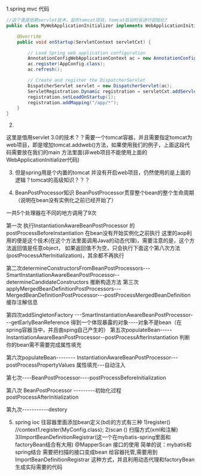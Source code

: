 1.spring mvc 代码
```java
//这个类是依赖servlet技术，监听tomcat项目，tomcat启动时会进行初始化?
public class MyWebApplicationInitializer implements WebApplicationInitializer {

    @Override
    public void onStartup(ServletContext servletCxt) {

        // Load Spring web application configuration
        AnnotationConfigWebApplicationContext ac = new AnnotationConfigWebApplicationContext();
        ac.register(AppConfig.class);
        ac.refresh();

        // Create and register the DispatcherServlet
        DispatcherServlet servlet = new DispatcherServlet(ac);
        ServletRegistration.Dynamic registration = servletCxt.addServlet("app", servlet);
        registration.setLoadOnStartup(1);
        registration.addMapping("/app/*");
    }
}

```
2.

这里是借用servlet 3.0的技术？？需要一个tomcat容器，并且需要指定tomcat为web项目，即是增加tomcat.addweb()方法，如果使用我们的例子，上面这段代码需要放在我们的main
方法里面(非web项目不能使用上面的WebApplicationInitializer代码)

3. 但是spring用是个内置的tomcat 并没有开启web项目，仍然使用的是上面的逻辑？tomcat的高级知识？？？



4. BeanPostProcessor知识
BeanPostProcessor贯穿整个bean的整个生命周期（说明在bean没有实例化之前已经开始了）

一共5个处理器在不同的地方调用了9次


第一次 执行InstantiationAwareBeanPostProcessor 的 postProcessBeforeInstantiation
在bean没有开始实例化之前执行
这里的aop利用的便是这个技术(在这个方法里面调用Java的动态代理)，需要注意的是，这个方法返回值是任意object，
如果返回值不为空，只会执行下面这个第八次方法(postProcessAfterInitialization)，其余都不再执行


	
第二次determineConstructorsFromBeanPostProcessors---SmartInstantiationAwareBeanPostProcessor--determineCandidateConstructors
	推断构造方法
第三次applyMergedBeanDefinitionPostProcessors---MergedBeanDefinitionPostProcessor---postProcessMergedBeanDefinition  
	缓存注解信息

第四次addSingletonFactory ---SmartInstantiationAwareBeanPostProcessor---getEarlyBeanReference
	得到一个体现暴露的对象----对象不是bean（在spring容器当中，并且由sping自己产生的）
第五次populateBean-----InstantiationAwareBeanPostProcessor--postProcessAfterInstantiation
	判断你的bean需不需要完成属性填充


第六次populateBean-------- InstantiationAwareBeanPostProcessor---postProcessPropertyValues
	属性填充---自动注入

第七次----BeanPostProcessor----postProcessBeforeInitialization

			
第八次 BeanPostProcessor   ---------初始化过程
                 postProcessAfterInitialization

第九次-----------destory

5. spring ioc 往容器里面添加bean定义(bd)的方式有三种
  1)register()  //context1.register(MyConfig.class);
 2)scan () 扫描方式(xml和注解)
 3)ImportBeanDefinitionRegistrar(这一个在mybatis-spring里面和factoryBean结合有大用)
  @MapperScan 接口的使用
  简单的说：mybatis和spring结合 需要把扫描的接口变成bean 给容器托管,需要用到ImportBeanDefinitionRegistrar 这种方式，并且利用动态代理和factoryBean
  生成实际需要的代码
